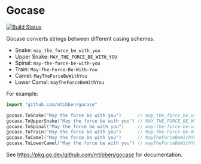 # Gocase

[![Build Status](https://travis-ci.org/mtibben/gocase.png?branch=master)](https://travis-ci.org/mtibben/gocase)

Gocase converts strings between different casing schemes.
- Snake: `may_the_force_be_with_you`
- Upper Snake: `MAY_THE_FORCE_BE_WITH_YOU`
- Spinal: `may-the-force-be-with-you`
- Train: `May-The-Force-Be-With-You`
- Camel: `MayTheForceBeWithYou`
- Lower Camel: `mayTheForceBeWithYou`

For example:
```go
import "github.com/mtibben/gocase"

gocase.ToSnake("May the force be with you")      // may_the_force_be_with_you
gocase.ToUpperSnake("May the force be with you") // MAY_THE_FORCE_BE_WITH_YOU
gocase.ToSpinal("May the force be with you")     // may-the-force-be-with-you
gocase.ToTrain("May the force be with you")      // May-The-Force-Be-With-You
gocase.ToCamel("May the force be with you")      // MayTheForceBeWithYou
gocase.ToLowerCamel("May the force be with you") // mayTheForceBeWithYou
```

See https://pkg.go.dev/github.com/mtibben/gocase for documentation.
